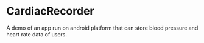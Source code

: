 # CardiacRecorder
A demo of an app run on android platform that can store blood pressure and heart rate data of users.
